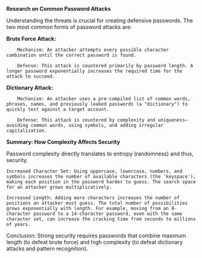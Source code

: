**Research on Common Password Attacks**

Understanding the threats is crucial for creating defensive passwords. The two most common forms of password attacks are:

**Brute Force Attack:**

        Mechanism: An attacker attempts every possible character combination until the correct password is found.

        Defense: This attack is countered primarily by password length. A longer password exponentially increases the required time for the attack to succeed.

**Dictionary Attack:**

        Mechanism: An attacker uses a pre-compiled list of common words, phrases, names, and previously leaked passwords (a "dictionary") to quickly test against a target account.

        Defense: This attack is countered by complexity and uniqueness—avoiding common words, using symbols, and adding irregular capitalization.
        
**Summary: How Complexity Affects Security**

Password complexity directly translates to entropy (randomness) and thus, security.

    Increased Character Set: Using uppercase, lowercase, numbers, and symbols increases the number of available characters (the 'keyspace'), making each position in the password harder to guess. The search space for an attacker grows multiplicatively.

    Increased Length: Adding more characters increases the number of positions an attacker must guess. The total number of possibilities grows exponentially with length. For example, moving from an 8-character password to a 14-character password, even with the same character set, can increase the cracking time from seconds to millions of years.

Conclusion: Strong security requires passwords that combine maximum length (to defeat brute force) and high complexity (to defeat dictionary attacks and pattern recognition).
